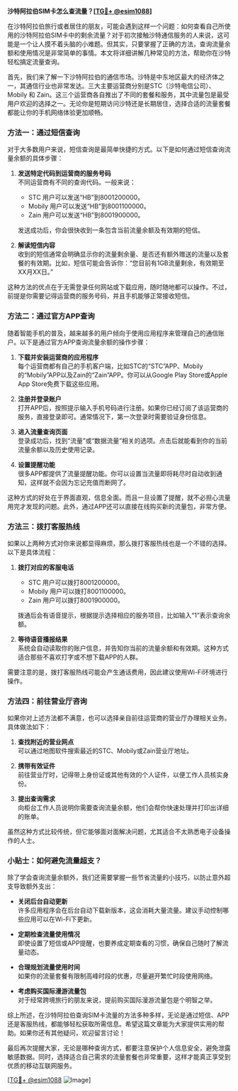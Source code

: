 **沙特阿拉伯SIM卡怎么查流量？[[TG💪+ @esim1088](https://t.me/s/esim1088)]**

在沙特阿拉伯旅行或者居住的朋友，可能会遇到这样一个问题：如何查看自己所使用的沙特阿拉伯SIM卡中的剩余流量？对于初次接触沙特通信服务的人来说，这可能是一个让人摸不着头脑的小难题。但其实，只要掌握了正确的方法，查询流量余额和使用情况是非常简单的事情。本文将详细讲解几种常见的方法，帮助你在沙特轻松搞定流量查询。

首先，我们来了解一下沙特阿拉伯的通信市场。沙特是中东地区最大的经济体之一，其通信行业也非常发达。三大主要运营商分别是STC（沙特电信公司）、Mobily 和 Zain。这三个运营商各自推出了不同的套餐和服务，其中流量包是最受用户欢迎的选择之一。无论你是短期访问沙特还是长期居住，选择合适的流量套餐都能让你的手机网络体验更加顺畅。

### 方法一：通过短信查询

对于大多数用户来说，短信查询是最简单快捷的方式。以下是如何通过短信查询流量余额的具体步骤：

1. **发送特定代码到运营商的服务号码**  
   不同运营商有不同的查询代码。一般来说：
   - STC 用户可以发送“HB”到8001200000。
   - Mobily 用户可以发送“HB”到8001100000。
   - Zain 用户可以发送“HB”到8001900000。
   
   发送成功后，你会很快收到一条包含当前流量余额及有效期的短信。

2. **解读短信内容**  
   收到的短信通常会明确显示你的流量剩余量、是否还有额外赠送的流量以及套餐的有效期。比如，短信可能会告诉你：“您目前有1GB流量剩余，有效期至XX月XX日。”

这种方法的优点在于无需登录任何网站或下载应用，随时随地都可以操作。不过，前提是你需要记得运营商的服务号码，并且手机能够正常接收短信。

### 方法二：通过官方APP查询

随着智能手机的普及，越来越多的用户倾向于使用应用程序来管理自己的通信账户。以下是通过官方APP查询流量余额的操作步骤：

1. **下载并安装运营商的应用程序**  
   每个运营商都有自己的手机客户端，比如STC的“STC”APP、Mobily的“Mobily”APP以及Zain的“Zain”APP。你可以从Google Play Store或Apple App Store免费下载这些应用。

2. **注册并登录账户**  
   打开APP后，按照提示输入手机号码进行注册。如果你已经订阅了该运营商的服务，直接登录即可。通常情况下，第一次登录时需要验证身份信息。

3. **进入流量查询页面**  
   登录成功后，找到“流量”或“数据流量”相关的选项。点击后就能看到你的当前流量余额以及历史使用记录。

4. **设置提醒功能**  
   很多APP都提供了流量提醒功能。你可以设置当流量即将耗尽时自动收到通知，这样就不会因为忘记充值而断网了。

这种方式的好处在于界面直观，信息全面。而且一旦设置了提醒，就不必担心流量用完才发现的问题。此外，通过APP还可以直接在线购买新的流量包，非常方便。

### 方法三：拨打客服热线

如果以上两种方式对你来说都显得麻烦，那么拨打客服热线也是一个不错的选择。以下是具体流程：

1. **拨打对应的客服电话**  
   - STC 用户可以拨打8001200000。
   - Mobily 用户可以拨打8001100000。
   - Zain 用户可以拨打8001900000。
   
   拨通后会有语音提示，根据提示选择相应的服务项目，比如输入“1”表示查询余额。

2. **等待语音播报结果**  
   系统会自动读取你的账户信息，并告知你当前的流量余额和有效期。这种方式适合那些不喜欢打字或不想下载APP的人群。

需要注意的是，拨打客服热线可能会产生通话费用，因此建议使用Wi-Fi环境进行操作。

### 方法四：前往营业厅咨询

如果你对上述方法都不满意，也可以选择亲自前往运营商的营业厅办理相关业务。具体做法如下：

1. **查找附近的营业网点**  
   可以通过地图软件搜索最近的STC、Mobily或Zain营业厅地址。

2. **携带有效证件**  
   前往营业厅时，记得带上身份证或其他有效的个人证件，以便工作人员核实身份。

3. **提出查询需求**  
   向柜台工作人员说明你需要查询流量余额，他们会帮你快速处理并打印出详细的账单。

虽然这种方式比较传统，但它能够面对面解决问题，尤其适合不太熟悉电子设备操作的人士。

### 小贴士：如何避免流量超支？

除了学会查询流量余额外，我们还需要掌握一些节省流量的小技巧，以防止意外超支导致额外支出：

- **关闭后台自动更新**  
  许多应用程序会在后台自动下载新版本，这会消耗大量流量。建议手动控制哪些应用可以在Wi-Fi下更新。

- **定期检查流量使用情况**  
  即使设置了短信或APP提醒，也要养成定期查看的习惯，确保自己随时了解流量动态。

- **合理规划流量使用时间**  
  如果你的流量套餐有限制高峰时段的优惠，尽量避开繁忙时段使用网络。

- **考虑购买国际漫游流量包**  
  对于经常跨境旅行的朋友来说，提前购买国际漫游流量包是个明智之举。

综上所述，在沙特阿拉伯查询SIM卡流量的方法多种多样，无论是通过短信、APP还是客服热线，都能够轻松获取所需信息。希望这篇文章能为大家提供实用的帮助。如果你还有其他疑问，欢迎留言讨论！

最后再次提醒大家，无论是哪种查询方式，都要注意保护个人信息安全，避免泄露敏感数据。同时，选择适合自己需求的流量套餐也非常重要，这样才能真正享受到优质的移动互联网服务。

[[TG💪+ @esim1088](https://t.me/s/esim1088) ![Image](https://i.postimg.cc/4NQfJmqS/Snipaste-2025-05-13-00-14-12.png)]